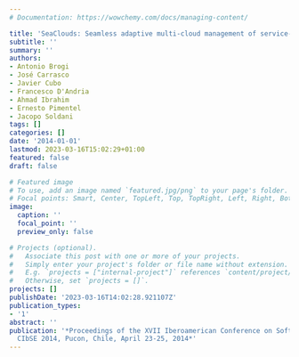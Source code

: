 ```yaml
---
# Documentation: https://wowchemy.com/docs/managing-content/

title: 'SeaClouds: Seamless adaptive multi-cloud management of service-based applications'
subtitle: ''
summary: ''
authors:
- Antonio Brogi
- José Carrasco
- Javier Cubo
- Francesco D'Andria
- Ahmad Ibrahim
- Ernesto Pimentel
- Jacopo Soldani
tags: []
categories: []
date: '2014-01-01'
lastmod: 2023-03-16T15:02:29+01:00
featured: false
draft: false

# Featured image
# To use, add an image named `featured.jpg/png` to your page's folder.
# Focal points: Smart, Center, TopLeft, Top, TopRight, Left, Right, BottomLeft, Bottom, BottomRight.
image:
  caption: ''
  focal_point: ''
  preview_only: false

# Projects (optional).
#   Associate this post with one or more of your projects.
#   Simply enter your project's folder or file name without extension.
#   E.g. `projects = ["internal-project"]` references `content/project/deep-learning/index.md`.
#   Otherwise, set `projects = []`.
projects: []
publishDate: '2023-03-16T14:02:28.921107Z'
publication_types:
- '1'
abstract: ''
publication: '*Proceedings of the XVII Iberoamerican Conference on Software Engineering,
  CIbSE 2014, Pucon, Chile, April 23-25, 2014*'
---
```

